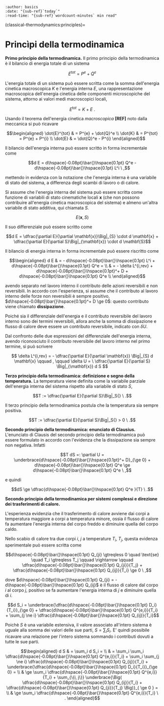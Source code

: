 ```{article-info}
:author: basics
:date: "{sub-ref}`today`"
:read-time: "{sub-ref}`wordcount-minutes` min read"
```

(classical-thermodynamics:principles)=
# Princìpi della termodinamica

**Primo principio della termodinamica.** Il primo principio della termodinamica è il bilancio di energia totale di un sistema

$$\dot{E}^{tot} = P^{e} + \dot{Q}^{e}$$

L'energia totale di un sistema può essere scritta come la somma dell'energia cinetica macroscopica $K$ e l'energia interna $E$, una rappresentazione macroscopica dell'energia cinetica delle componenti microscopiche del sistema, attorno ai valori medi macroscopici locali,

$$E^{tot} = K + E \ .$$

Usando il teorema dell'energia cinetica *macroscopica* **[REF]** noto dalla meccanica si può ricavare

$$\begin{aligned}
  \dot{E}^{tot} & = P^{e} + \dot{Q}^e \\
  \dot{K}       & = P^{tot} = P^{e} + P^{i} \\
  \dot{E}       & = \dot{Q}^e - P^{i} 
\end{aligned}$$

Il bilancio dell'energia interna può essere scritto in forma incrementale come

$$d E = d\hspace{-0.08pt}\bar{}\hspace{0.1pt} Q^e - d\hspace{-0.08pt}\bar{}\hspace{0.1pt} L^i \ ,$$

mettendo in evidenza con la notazione che l'energia interna è una variabile di stato del sistema, a differenza degli scambi di lavoro o di calore.

 Si assume che l'energia interna del sistema può essere scritta come funzione di variabili di stato cinematiche locali $\mathbf{x}$ (che non possono contribuire all'energia cinetica macroscopica del sistema) e almeno un'altra variabile di stato additiva, qui chiamata $S$.

$$E(\mathbf{x}, S)$$

Il suo differenziale può essere scritto come

$$d E = \dfrac{\partial E}{\partial \mathbf{x}}\Big|_{S} \cdot d \mathbf{x} + \dfrac{\partial E}{\partial S}\Big|_{\mathbf{x}} \cdot d \mathbf{S}$$

Il bilancio di energia interna in forma incrementale può essere riscritto come

$$\begin{aligned}
d E & = - d\hspace{-0.08pt}\bar{}\hspace{0.1pt} L^i + d\hspace{-0.08pt}\bar{}\hspace{0.1pt} Q^e =  \\
    & = - \delta L^{i,rev} + d\hspace{-0.08pt}\bar{}\hspace{0.1pt}^+ D + d\hspace{-0.08pt}\bar{}\hspace{0.1pt} Q^e  \\
\end{aligned}$$

avendo separato nel lavoro interno il contributo delle azioni reversibili e non reversibili. In accordo con l'esperienza, si assume che il contributo al lavoro interno delle forze non reversibili è sempre positivo, $d\hspace{-0.08pt}\bar{}\hspace{0.1pt}^+ D \ge 0$: questo contributo viene chiamato **dissipazione**.

Poiché sia il differenziale dell'energia e il contributo reversibile del lavoro interno sono dei termini reversibili, allora anche la somma di dissipazione e flusso di calore deve essere un contributo reversibile, indicato con $\delta U$.

Dal confronto delle due espressioni del differenziale dell'energia interna, avendo riconosciuto il contributo reversibile del lavoro interno nel primo termine, si può scrivere

$$
  \delta L^{i,rev} = - \dfrac{\partial E}{\partial \mathbf{x}} \Big|_{S} d \mathbf{x}  \qquad , \qquad 
  \delta U         = \ \dfrac{\partial E}{\partial S} \Big|_{\mathbf{x}} d S 
$$

**Terzo principio della termodinamica: definizione e segno della temperatura.**
La temperatura viene definita come la variabile parziale dell'energia interna del sistema rispetto alla variabile di stato $S$,

$$T := \dfrac{\partial E}{\partial S}\Big|_S{} \ .$$

Il terzo principio della termodinamica postula che la temperatura sia sempre positiva.

$$T := \dfrac{\partial E}{\partial S}\Big|_S{} > 0 \ .$$

**Secondo principio della termodinamica: enunciato di Clausius.** L'enunciato di Clausis del secondo principio della termodinamica può essere formulato in accordo con l'evidenza che la dissipazione sia sempre non negativa. Infatti

$$T dS =: \partial U = \underbrace{d\hspace{-0.08pt}\bar{}\hspace{0.1pt}^+ D}_{\ge 0} + d\hspace{-0.08pt}\bar{}\hspace{0.1pt} Q^e \ge  d\hspace{-0.08pt}\bar{}\hspace{0.1pt} Q^e \ ,$$

e quindi

$$dS \ge \dfrac{d\hspace{-0.08pt}\bar{}\hspace{0.1pt} Q^e }{T} \ .$$

**Secondo principio della termodinamica per sistemi complessi e direzione dei trasferimenti di calore.**

L'esperienza evidenzia che il trasferimento di calore avviene dai corpi a temperatura maggiore a corpi a temperatura minore, ossia il flusso di calore fa aumentare l'energia interna del corpo freddo e diminuire quella del corpo caldo.

Nello scabio di calore tra due corpi $i$, $j$ a temperature $T_i$, $T_j$, questa evidenza sperimentale può essere scritta come

$$d\hspace{-0.08pt}\bar{}\hspace{0.1pt} Q_{ji} \gtreqless 0 \quad \text{se} \quad T_i \gtreqless T_j \qquad \rightarrow \qquad \dfrac{d\hspace{-0.08pt}\bar{}\hspace{0.1pt} Q_{ji}}{T_j} + \dfrac{d\hspace{-0.08pt}\bar{}\hspace{0.1pt} Q_{ij}}{T_i} \ge 0 \ ,$$

dove $d\hspace{-0.08pt}\bar{}\hspace{0.1pt} Q_{ji} = - d\hspace{-0.08pt}\bar{}\hspace{0.1pt} Q_{ij}$ è il flusso di calore dal corpo $i$ al corpo $j$, positivo se fa aumentare l'energia interna di $j$ e diminuire quella di $i$.

$$d S_i = \underbrace{\dfrac{d\hspace{-0.08pt}\bar{}\hspace{0.1pt}  D_i}{T_i}}_{\ge 0} + \dfrac{d\hspace{-0.08pt}\bar{}\hspace{0.1pt}  Q^{e,i}}{T_i} + \sum_{j \ne i} \dfrac{d\hspace{-0.08pt}\bar{}\hspace{0.1pt}  Q_{ij}}{T_i}$$

Poichè $S$ è una variabile estensiva, il valore associato all'intero sistema è uguale alla somma dei valori delle sue parti, $S = \sum_i S_i$. E' quindi possibile ricavare una relazione per l'intero sistema sommando i contributi dovuti a tutte le sue parti.

$$\begin{aligned}
  d S & = \sum_i d S_i = \\
      & = \sum_i \sum_i \dfrac{d\hspace{-0.08pt}\bar{}\hspace{0.1pt}  Q^{e,i}}{T_i} + \sum_i \sum_{j \ne i} \dfrac{d\hspace{-0.08pt}\bar{}\hspace{0.1pt}  Q_{ij}}{T_i} + \underbrace{\dfrac{d\hspace{-0.08pt}\bar{}\hspace{0.1pt}  D_i}{T_i}}_{\ge 0} = \\
      & \ge \sum_i \dfrac{d\hspace{-0.08pt}\bar{}\hspace{0.1pt}  Q^{e,i}}{T_i} + \sum_{\{i, j\}} \underbrace{\Big( \dfrac{d\hspace{-0.08pt}\bar{}\hspace{0.1pt}  Q_{ij}}{T_i} + \dfrac{d\hspace{-0.08pt}\bar{}\hspace{0.1pt}  Q_{ji}}{T_j} \Big)}_{ \ge 0 }  = \\
      & \ge \sum_i \dfrac{d\hspace{-0.08pt}\bar{}\hspace{0.1pt}  Q^{e,i}}{T_i} \ .
\end{aligned}$$

